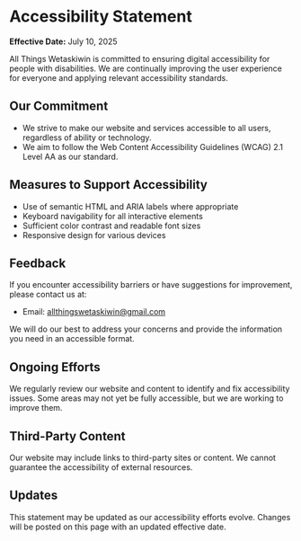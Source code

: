 # Accessibility Statement

**Effective Date:** July 10, 2025

All Things Wetaskiwin is committed to ensuring digital accessibility for people with disabilities. We are continually improving the user experience for everyone and applying relevant accessibility standards.

## Our Commitment
- We strive to make our website and services accessible to all users, regardless of ability or technology.
- We aim to follow the Web Content Accessibility Guidelines (WCAG) 2.1 Level AA as our standard.

## Measures to Support Accessibility
- Use of semantic HTML and ARIA labels where appropriate
- Keyboard navigability for all interactive elements
- Sufficient color contrast and readable font sizes
- Responsive design for various devices

## Feedback
If you encounter accessibility barriers or have suggestions for improvement, please contact us at:

- Email: allthingswetaskiwin@gmail.com

We will do our best to address your concerns and provide the information you need in an accessible format.

## Ongoing Efforts
We regularly review our website and content to identify and fix accessibility issues. Some areas may not yet be fully accessible, but we are working to improve them.

## Third-Party Content
Our website may include links to third-party sites or content. We cannot guarantee the accessibility of external resources.

## Updates
This statement may be updated as our accessibility efforts evolve. Changes will be posted on this page with an updated effective date.

